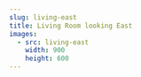 ```yaml
---
slug: living-east
title: Living Room looking East
images:
  - src: living-east
    width: 900
    height: 600
---
```

